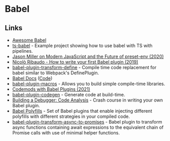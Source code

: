 # Babel

## Links

-   [Awesome Babel](https://github.com/babel/awesome-babel)
-   [ts-babel](https://github.com/andy-hanson/ts-babel) - Example project showing how to use babel with TS with pipelines.
-   [Jason Miller on Modern JavaScript and the Future of preset-env (2020)](https://overcast.fm/+S2WFIV_5Y)
-   [Nicolò Ribaudo - How to write your first Babel plugin (2019)](https://www.youtube.com/watch?v=UeVq_U5obnE)
-   [babel-plugin-transform-define](https://github.com/FormidableLabs/babel-plugin-transform-define) - Compile time code replacement for babel similar to Webpack's DefinePlugin.
-   [Babel Docs](https://babeljs.io/docs/en/index.html) ([Code](https://github.com/babel/website))
-   [babel-plugin-macros](https://github.com/kentcdodds/babel-plugin-macros) - Allows you to build simple compile-time libraries.
-   [Codemods with Babel Plugins (2021)](https://next.egghead.io/learn/javascript/codemods-with-babel-plugins)
-   [babel-plugin-codegen](https://github.com/kentcdodds/babel-plugin-codegen) - Generate code at build-time.
-   [Building a Debugger: Code Analysis](https://nan.fyi/debugger) - Crash course in writing your own Babel plugin.
-   [Babel Polyfills](https://github.com/babel/babel-polyfills) - Set of Babel plugins that enable injecting different polyfills with different strategies in your compiled code.
-   [babel-plugin-transform-async-to-promises](https://github.com/rpetrich/babel-plugin-transform-async-to-promises) - Babel plugin to transform async functions containing await expressions to the equivalent chain of Promise calls with use of minimal helper functions.
